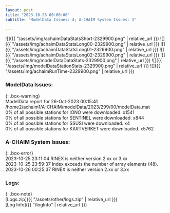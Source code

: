 ```yaml
---
layout: post
title: "2023-10-26 00:00:00"
subtitle: "ModelData Issues: 4; A-CHAIM System Issues: 3"

---
```


![]({{ "/assets/img/achaimDataStatsShort-2329900.png" | relative_url }})
![]({{ "/assets/img/achaimDataStatsLong00-2329900.png" | relative_url }})
![]({{ "/assets/img/achaimDataStatsLong01-2329900.png" | relative_url }})
![]({{ "/assets/img/achaimDataStatsLong02-2329900.png" | relative_url }})
![]({{ "/assets/img/modelDataDataStats-2329900.png" | relative_url }})
![]({{ "/assets/img/modelDataStationStats-2329900.png" | relative_url }})
![]({{ "/assets/img/achaimRunTime-2329900.png" | relative_url }})


### ModelData Issues:  
  
{: .box-warning}  
 ModelData report for 26-Oct-2023 00:15:41   
 /home2/achaim1/A-CHAIM/modelData/2023/299/00/modelData.mat   
 0% of all possible stations for IONO were downloaded. x1541   
 0% of all possible stations for SENTINEL were downloaded. x844   
 0% of all possible stations for SSUSI were downloaded. x4   
 0% of all possible stations for KARTVERKET were downloaded. x5762   
  
### A-CHAIM System Issues:  
  
{: .box-error}  
2023-10-25 23:11:04 RINEX is neither version 2.xx or 3.xx  
2023-10-25 23:59:37 Index exceeds the number of array elements (48).  
2023-10-26 00:25:37 RINEX is neither version 2.xx or 3.xx  

### Logs:  
  
{: .box-note}  
[Logs.zip]({{ "/assets/other/logs.zip" | relative_url }})  
[Log Info]({{ "/logInfo" | relative_url }})  
